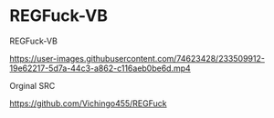 # REGFuck-VB
REGFuck-VB



https://user-images.githubusercontent.com/74623428/233509912-19e62217-5d7a-44c3-a862-c116aeb0be6d.mp4


Orginal SRC

https://github.com/Vichingo455/REGFuck
